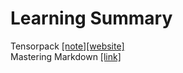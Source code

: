 # Learning Summary
Tensorpack [[note]](tensorpack.md)[[website]](https://tensorpack.readthedocs.io/tutorial/index.html#introduction)\
Mastering Markdown [[link]](https://guides.github.com/features/mastering-markdown/)
